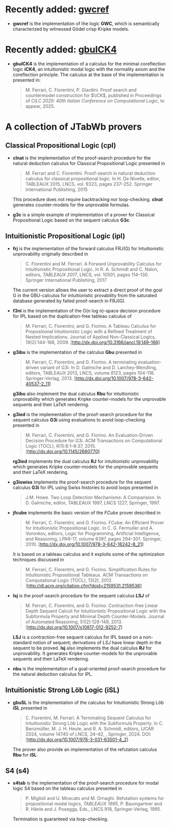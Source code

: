 
# Recently added: [gwcref](https://github.com/ferram/jtabwb_provers/tree/master/gwc_ref)


* **gwcref** is the implementation of the logic **GWC**, which is
  semantically characterized by witnessed Gödel crisp Kripke
  models.


# Recently added: [gbuICK4](https://github.com/ferram/jtabwb_provers/tree/master/ick4_gbuICK4)

* **gbuICK4** is the implementation of a calculus for the minimal
  coreflection logic **iCK4**, an intuitionistic modal logic with the
  normality axiom and the coreflection principle. The calculus at the
  base of the implementation is presented in:

  >M. Ferrari, C. Fiorentini, P. Giardini. Proof search and
  >countermodel construction for $\iCK$, published in Proceedings of
  >*CILC 2025: 40th Italian Conference on Computational Logic*,
  >to appear, 2025.

# A collection of JTabWb provers


## Classical Propositional Logic (cpl)

* **clnat** is the implementation of the proof-search procedure for the
  natural deduction calculus for Classical Propositional Logic
  presented in

  >M. Ferrari and C. Fiorentini. Proof-search in natural deduction
  >calculus for classical propositional logic. In H. De Nivelle,
  >editor, TABLEAUX 2015, LNCS, vol. 9323, pages 237–252. Springer
  >International Publishing, 2015

  This procedure does not require backtracking nor
  loop-checking. **clnat** generates counter-models for the unprovable
  formulas.

* **g3c** is a simple example of implementation of a prover for
  Classical Propositional Logic based on the sequent calculus **G3c**.



## Intuitionistic Propositional Logic (ipl)

* **frj** is the implementation of the forward calculus FRJ(G) for
  Intuitionistic unprovability originally described in

  > C. Fiorentini and M. Ferrari. A Forward Unprovability Calculus for
  > Intuitionistic Propositional Logic. In R. A. Schmidt and
  > C. Nalon, editors, *TABLEAUX 2017*, LNCS, vol. 10501, pages
  > 114–130. Springer International Publishing, 2017

  The current version allows the user to extract a direct proof of the
  goal G in the GBU-calculus for intuitionistic provability from the
  saturated database generated by failed proof-search in FRJ(G).


* **f3ni** is the implementation of the O(n log n)-space decision
  procedure for IPL based on the duplication-free tableau calculus of

  > M. Ferrari, C. Fiorentini, and G. Fiorino. A Tableau Calculus for
  > Propositional Intuitionistic Logic with a Refined Treatment of
  > Nested Implications. Journal of Applied Non-Classical Logics,
  > 19(2):144-166, 2009.  [http://dx.doi.org/10.3166/jancl.19.149-166]


* **g3ibu** is the implementation of the calculus **Gbu** presented in

  > M. Ferrari, C. Fiorentini, and G. Fiorino. A terminating
  > evaluation-driven variant of G3i. In D. Galmiche and
  > D. Larchey-Wendling, editors, TABLEAUX 2013, LNCS, volume 8123,
  > pages 104-118. Springer-Verlag,
  > 2013. [http://dx.doi.org/10.1007/978-3-642-40537-2_11]

  **g3ibu** also implement the dual calculus **Rbu** for
  intuitionistic unprovability which generates Kripke counter-models
  for the unprovable sequents and their LaTeX rendering.


* **g3ied** is the implementation of the proof-search procedure for the
  sequent calculus **G3i** using evaluations to avoid loop-checking
  presented in

  > M. Ferrari, C. Fiorentini, and G. Fiorino. An Evaluation-Driven
  > Decision Procedure for G3i. ACM Transactions on Computational
  > Logic (TOCL), 6(1):8:1–8:37,
  > 2015. [http://dx.doi.org/10.1145/2660770]

  **rg3ied** implements the dual calculus **RJ** for intuitionistic
  unprovability which generates Kripke counter-models for the
  unprovable sequents and their LaTeX rendering.

* **g3iswiss** implements the proof-search procedure for the sequent
  calculus **G3i** for IPL using Swiss histories to avoid loops
  presented in

  > J.M. Howe. Two Loop Detection Mechanisms: A Comparision. In
  > D. Galmiche, editor, TABLEAUX 1997, LNCS 1227, Springer, 1997.



* **jfcube** implements the basic version of the *FCube* prover
  described in

  > M. Ferrari, C. Fiorentini, and G. Fiorino. FCube: An Efficient
  > Prover for Intuitionistic Propositional Logic. In C. G. Fermuller
  > and A. Voronkov, editors, Logic for Programming, Artificial
  > Intelligence, and Reasoning, LPAR-17, volume 6397, pages
  > 294-301. Springer, 2010.
  > [http://dx.doi.org/10.1007/978-3-642-16242-8_21]

  It is based on a tableau calculus and it exploits some of the
  optimization techniques discussed in


  > M. Ferrari, C. Fiorentini, and G. Fiorino. Simplification Rules
  > for Intuitionistic Propositional Tableaux. ACM Transactions on
  > Computational Logic (TOCL), 13(2),
  > 2012. [http://dl.acm.org/citation.cfm?doid=2159531.2159536]



* **lsj** is the proof-search procedure for the sequent
  calculus **LSJ** of

  > M. Ferrari, C. Fiorentini, and G. Fiorino. Contraction-free Linear
  > Depth Sequent Calculi for Intuitionistic Propositional Logic with
  > the Subformula Property and Minimal Depth Counter-Models. Journal
  > of Automated Reasoning, 51(2):129-149,
  > 2013. [http://dx.doi.org/10.1007/s10817-012-9252-7]

  **LSJ** is a contraction-free sequent calculus for IPL based on a
  non-standard notion of sequent; derivations of *LSJ* have linear
  depth in the sequent to be proved.  **lsj** also implements the dual
  calculus **RJ** for unprovability. It generates Kripke
  counter-models for the unprovable sequents and their LaTeX
  rendering.


* **nbu** is the implementation of a goal-oriented proof-search
  procedure for the natural deduction calculus for IPL.


## Intuitionistic Strong Löb Logic (iSL)

* **gbuSL** is the implementation of the calculus for Intuitionistic
    Strong Löb **iSL** presented in

  > C. Fiorentini, M. Ferrari. A Terminating Sequent Calculus for
  > Intuitionistic Strong Löb Logic with the Subformula Property. In
  > C. Benzmüller, M. J. H. Heule, and R. A. Schmidt, editors, IJCAR
  > 2024, volume 14740 of LNCS, 24–42, , Springer, 2024. DOI:
  > [http://dx.doi.org/10.1007/978-3-031-63501-4_2]

  The prover also provide an implementation of the refutation calculus
  **Rbu** for **iSL**.


## S4 (s4)


* **s4tab** is the implementation of the proof-search procedure for
  modal logic S4 based on the tableau calculus presented in

  > P. Miglioli and U. Moscato and M. Ornaghi. Refutation systems for
  >  propositional modal logics, *TABLEAUX 1995*, P. Baumgartner and
  >  R. Hänle and J. Posegga, Eds., LNCS 918, Springer-Verlag, 1995.

  Termination is guaranteed via loop-checking.




  
